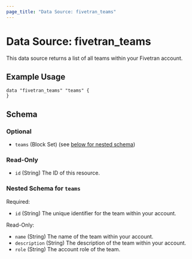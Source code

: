 ```yaml
---
page_title: "Data Source: fivetran_teams"
---
```


# Data Source: fivetran_teams

This data source returns a list of all teams within your Fivetran account.

## Example Usage

```hcl
data "fivetran_teams" "teams" {
}
```

<!-- schema generated by tfplugindocs -->
## Schema

### Optional

- `teams` (Block Set) (see [below for nested schema](#nestedblock--teams))

### Read-Only

- `id` (String) The ID of this resource.

<a id="nestedblock--teams"></a>
### Nested Schema for `teams`

Required:

- `id` (String) The unique identifier for the team within your account.

Read-Only:

- `name` (String) The name of the team within your account.
- `description` (String) The description of the team within your account.
- `role` (String) The account role of the team.


